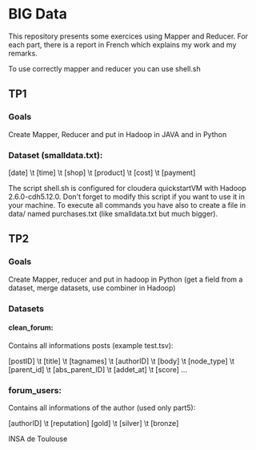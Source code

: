 # BIG Data
This repository presents some exercices using Mapper and Reducer. For each part, there is a report in French which explains my work and my remarks.

To use correctly mapper and reducer you can use shell.sh


## TP1
### Goals
Create Mapper, Reducer and put in Hadoop in JAVA and in Python

### Dataset (smalldata.txt):
[date] \t [time] \t [shop] \t [product] \t [cost] \t [payment]

The script shell.sh is configured for cloudera quickstartVM with  Hadoop 2.6.0-cdh5.12.0.
Don't forget to modify this script if you want to use it in your machine. To execute all commands you have also to create a file in data/ named purchases.txt (like smalldata.txt but much bigger).


## TP2
### Goals
Create Mapper, reducer and put in hadoop in Python (get a field from a dataset, merge datasets, use combiner in Hadoop)

### Datasets
#### clean_forum:
Contains all informations posts (example test.tsv):

[postID] \t [title] \t [tagnames] \t [authorID] \t [body] \t [node_type] \t  [parent_id] \t [abs_parent_ID] \t [addet_at] \t [score] ...

### forum_users:
Contains all informations of the author (used only part5):

[authorID] \t [reputation] [gold] \t  [silver] \t [bronze]

INSA de Toulouse 
